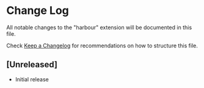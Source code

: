 # Change Log
All notable changes to the "harbour" extension will be documented in this file.

Check [Keep a Changelog](http://keepachangelog.com/) for recommendations on how to structure this file.

## [Unreleased]
- Initial release